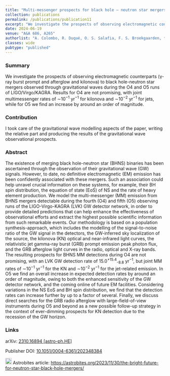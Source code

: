 ```yaml
---
title: "Multi-messenger prospects for black hole – neutron star mergers in the O4 and O5 runs"
collection: publications
permalink: /publications/publication11
excerpt: "We investigate the prospects of observing electromagnetic counterparts to black hole-neutron star mergers detected through gravitational waves during O4 and O5"
date: 2024-06-19
venue: "A&A 686, A265"
authorlist: "A. Colombo, R. Duqué, O. S. Salafia, F. S. Broekgaarden, **F. Iacovelli**, M. Mancarella, I. Andreoni, F. Gabrielli, F. Ragosta, G. Ghirlanda, T. Fragos, A. J. Levan, S. Piranomonte, A. Melandri, B. Giacomazzo and M. Colpi"
classes: wide
pubtype: "published"
---
```


<span class="__dimensions_badge_embed__" data-doi="10.1051/0004-6361/202348384" data-style="small_circle" data-hide-zero-citations="true"></span><script async src="https://badge.dimensions.ai/badge.js" charset="utf-8"></script>

<html>
<head>
   <script src="https://code.jquery.com/jquery-3.7.0.js"></script>
</head>
<body>

<div id="inspirecount"></div>
<script>
var recid = '2714734';
var recurl = 'https://inspirehep.net/api/literature/?q=recid%3A'+recid+'&size=10&page=1&fields=citation_count&format=json';

if (recid === "undefined") {
	document.getElementById("inspirecount").innerHTML='';
} else {
	$.getJSON(recurl, function(data){
		if (data.hits.hits[0].metadata.citation_count === 0){
			var html = '';
		} else {
    	var html =`<a href="https://inspirehep.net/literature/${recid}" target="_blank" rel="noopener"><button type="button inspire" class="btn btn-inspire">iNSPIRE </button></a><span class="badge inspcitations">${data.hits.hits[0].metadata.citation_count} citations</span>`  
    	}  
    	document.getElementById("inspirecount").innerHTML= html
  });
}
</script>
</body>
</html>

### Summary
We investigate the prospects of observing electromagnetic counterparts (&gamma;-ray burst prompt and afterglow and kilonova) to black hole-neutron star mergers observed through gravitational waves during the O4 and O5 runs of LIGO/Virgo/KAGRA. Results for O4 are
not promising, with joint multimessenger rates of &sim;10<sup>−1</sup> yr<sup>−1</sup> for kilonova and &sim;10<sup>−2</sup> yr<sup>−1</sup> for jets, while for O5 we find an increase by around an order of magnitude.

### Contribution
I took care of the gravitational wave modelling aspects of the paper, writing the relative part and producing the results of the gravitational wave observational prospects.

### Abstract
The existence of merging black hole-neutron star (BHNS) binaries has been ascertained through the observation of their gravitational wave (GW) signals. However, to date, no definitive electromagnetic (EM) emission has been confidently associated with these mergers. Such an association could help unravel crucial information on these systems, for example, their BH spin distribution, the equation of state (EoS) of NS and the rate of heavy element production. We model the multi-messenger (MM) emission from BHNS mergers detectable during the fourth (O4) and fifth (O5) observing runs of the LIGO-Virgo-KAGRA (LVK) GW detector network, in order to provide detailed predictions that can help enhance the effectiveness of observational efforts and extract the highest possible scientific information from such remarkable events. Our methodology is based on a population synthesis-approach, which includes the modelling of the signal-to-noise ratio of the GW signal in the detectors, the GW-inferred sky localization of the source, the kilonova (KN) optical and near-infrared light curves, the relativistic jet gamma-ray burst (GRB) prompt emission peak photon flux, and the
GRB afterglow light curves in the radio, optical and X-ray bands. The resulting prospects for BHNS MM detections during O4 are not promising, with an LVK GW detection rate of 15.0<sup>+15.4</sup><sub>-8.8</sub> yr<sup>−1</sup>, but joint MM rates of &sim;10<sup>−1</sup> yr<sup>−1</sup> for the KN and &sim;10<sup>−2</sup> yr<sup>−1</sup> for the jet-related emission. In O5 we find an overall increase in expected detection rates by around an order of magnitude, owing to both the enhanced sensitivity of the GW detector network, and the coming online of future EM facilities. Considering variations in the NS EoS and BH spin distribution, we find that the detection rates can increase further by up to a factor of several. Finally, we discuss direct searches for the GRB radio afterglow with large-field-of-view instruments during O5 and beyond as a new possible follow-up strategy in the context of ever-dimming prospects for KN detection due to the recession of the GW horizon.

### Links

<i class="ai ai-arxiv ai-fw"></i> arXiv: <a href="https://arxiv.org/abs/2310.16894" target="_blank" rel="noopener">2310.16894 [astro-ph.HE]</a>

<i class="ai ai-doi ai-fw"></i> Publisher DOI: <a href="https://doi.org/10.1051/0004-6361/202348384" target="_blank" rel="noopener">10.1051/0004-6361/202348384</a>

<img src="https://i0.wp.com/astrobites.org/wp-content/uploads/2020/02/49002989_2161456830583140_9156507225781436416_n.png?ssl=1" width='20' object-fit='scale-down'/> Astrobites article: <a href="https://astrobites.org/2023/11/30/the-bright-future-for-neutron-star-black-hole-mergers/" target="_blank" rel="noopener">https://astrobites.org/2023/11/30/the-bright-future-for-neutron-star-black-hole-mergers/</a>
